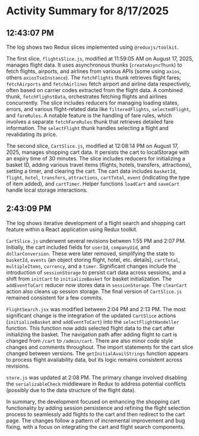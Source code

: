 # Activity Summary for 8/17/2025

## 12:43:07 PM
The log shows two Redux slices implemented using `@reduxjs/toolkit`.

The first slice, `flightsSlice.js`,  modified at 11:59:05 AM on August 17, 2025, manages flight data.  It uses asynchronous thunks (`createAsyncThunk`) to fetch flights, airports, and airlines from various APIs (some using `axios`, others `axiosTseInstance`).  The `fetchFlights` thunk retrieves flight fares; `fetchAirports` and `fetchAirlines` fetch airport and airline data respectively, often based on carrier codes extracted from the flight data.  A combined thunk, `fetchFlighstData`, orchestrates fetching flights and airlines concurrently.  The slice includes reducers for managing loading states, errors, and various flight-related data like `filteredFlights`, `selectedFlight`, and `fareRules`.  A notable feature is the handling of fare rules, which involves a separate `fetchFareRules` thunk that retrieves detailed fare information. The `selectFlight` thunk handles selecting a flight and revalidating its price.


The second slice, `CartSlice.js`, modified at 12:08:14 PM on August 17, 2025, manages shopping cart data. It persists the cart to localStorage with an expiry time of 30 minutes. The slice includes reducers for initializing a basket ID, adding various travel items (flights, hotels, transfers, attractions), setting a timer, and clearing the cart.  The cart data includes `basketId`, `flight`, `hotel`, `transfers`, `attractions`, `cartTotal`, `event` (indicating the type of item added), and `cartTimer`.  Helper functions `loadCart` and `saveCart` handle local storage interactions.


## 2:43:09 PM
The log shows iterative development of a flight search and shopping cart feature within a React application using Redux toolkit.

`CartSlice.js` underwent several revisions between 1:55 PM and 2:07 PM.  Initially, the cart included fields for `userId`, `companyUid`, and `dollarConversion`.  These were later removed, simplifying the state to `basketId`, `events` (an object storing flight, hotel, etc. details), `cartTotal`, `multipleItems`, `currency`, and a `timer`.  Significant changes include the introduction of `sessionStorage` to persist cart data across sessions, and a shift from `initCart` to `initializeBasket` for basket initialization.  The `addEventToCart` reducer now stores data in `sessionStorage`.  The  `clearCart` action also cleans up session storage.  The final version of `CartSlice.js` remained consistent for a few commits.

`FlightSearch.jsx` was modified between 2:04 PM and 2:13 PM. The most significant change is the integration of the updated `CartSlice` actions (`initializeBasket` and `addEventToCart`) into the `selectFlightHandeller` function. This function now adds selected flight data to the cart after initializing the basket. The navigation path after adding flight to cart is changed from `/cart` to `/admin/cart`.  There are also minor code style changes and comments throughout.  The import statements for the cart slice changed between versions.  The `getInitialAvailStrings` function appears to process flight availability data, but its logic remains consistent across revisions.

`store.js` was updated at 2:08 PM. The primary change involved disabling the `serializableCheck` middleware in Redux to address potential conflicts (possibly due to the data structure of the flight data).

In summary, the development focused on enhancing the shopping cart functionality by adding session persistence and refining the flight selection process to seamlessly add flights to the cart and then redirect to the cart page.  The changes follow a pattern of incremental improvement and bug fixing, with a focus on integrating the cart and flight search components.
